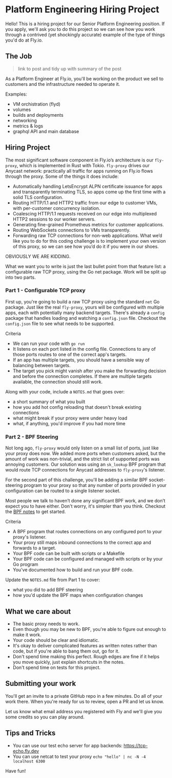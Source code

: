 # Platform Engineering Hiring Project

Hello! This is a hiring project for our Senior Platform Engineering position. If you apply, we'll ask you to do this project so we can see how you work through a contrived (yet shockingly accurate) example of the type of things you'd do at Fly.io.

## The Job 

> link to post and tidy up with summary of the post

As a Platform Engineer at Fly.io, you'll be working on the product we sell to customers and the infrastructure needed to operate it. 

Examples:
- VM orchistration (flyd)
- volumes
- builds and deployments
- networking
- metrics & logs
- graphql API and main database

## Hiring Project

The most significant software component in Fly.io’s architecture is our `fly-proxy`, which is implemented in Rust with Tokio. `fly-proxy` drives our Anycast network: practically all traffic for apps running on Fly.io flows through the proxy. Some of the things it does include:
- Automatically handling LetsEncrypt ALPN certificate issuance for apps and transparently terminating TLS, so apps come up the first time with a solid TLS configuration.
- Routing HTTP/1.1 and HTTP2 traffic from our edge to customer VMs, with per-customer concurrency isolation.
- Coalescing HTTP/1.1 requests received on our edge into multiplexed HTTP2 sessions to our worker servers.
- Generating fine-grained Prometheus metrics for customer applications.
- Routing WebSockets connections to VMs transparently.
- Forwarding raw TCP connections for non-web applications.
What we’d like you to do for this coding challenge is to implement your own version of this proxy, so we can see how you’d do it if you were in our shoes.

OBVIOUSLY WE ARE KIDDING.

What we want you to write is just the last bullet point from that feature list: a configurable raw TCP proxy, using the Go net package. Work will be split up into two parts.

### Part 1 - Configurable TCP proxy

First up, you're going to build a raw TCP proxy using the standard `net` Go package. Just like the real `fly-proxy`, yours will be configured with multiple apps, each with potentially many backend targets. There's already a `config` package that handles loading and watching a `config.json` file. Checkout the `config.json` file to see what needs to be supported. 

Criteria
- We can run your code with `go run`
- It listens on each port listed in the config file. Connections to any of those ports routes to one of the correct app's targets.
- If an app has multiple targets, you should have a sensible way of balancing between targets.
- The target you pick might vanish after you make the forwarding decision and before the connection completes. If there are multiple targets available, the connection should still work.

Along with your code, include a `NOTES.md` that goes over:
- a short summary of what you built
- how you add hot config reloading that doesn't break existing connections
- what might break if your proxy were under heavy load
- what, if anything, you'd improve if you had more time

### Part 2 - BPF Steering

Not long ago, `fly-proxy` would only listen on a small list of ports, just like your proxy does now. We added more ports when customers asked, but the amount of work was non-trivial, and the strict list of supported ports was annoying customers. Our solution was using an `sk_lookup` BPF program that would route TCP connections for Anycast addresses to `fly-proxy`'s listener. 

For the second part of this challenge, you'll be adding a similar BPF socket-steering program to your proxy so that any number of ports provided in your configuration can be routed to a single listener socket.

Most people we talk to haven’t done any significant BPF work, and we don’t expect you to have either. Don't worry, it's simpler than you think. Checkout the [BPF notes](BPF.md) to get started.

Criteria
- A BPF program that routes connections on any configured port to your proxy's listener.
- Your proxy still maps inbound connections to the correct app and forwards to a target.
- Your BPF code can be built with scripts or a Makefile
- Your BPF code can be configured and managed with scripts or by your Go program
- You've documented how to build and run your BPF code.

Update the `NOTES.md` file from Part 1 to cover:
- what you did to add BPF steering
- how you'd update the BPF maps when configuration changes

## What we care about

- The basic proxy needs to work.
- Even though you may be new to BPF, you're able to figure out enough to make it work.
- Your code should be clear and idiomatic.
- It's okay to deliver complicated features as written notes rather than code, but if you're able to bang them out, go for it.
- Don't spend time making this perfect. Rough edges are fine if it helps you move quickly, just explain shortcuts in the notes.
- Don't spend time on tests for this project.

## Submitting your work

You'll get an invite to a private GitHub repo in a few minutes. Do all of your work there. When you're ready for us to review, open a PR and let us know.

Let us know what email address you registered with Fly and we'll give you some credits so you can play around.

## Tips and Tricks

- You can use our test echo server for app backends: https://tcp-echo.fly.dev 
- You can use netcat to test your proxy `echo "hello" | nc -N -4 localhost 6300`

Have fun!
